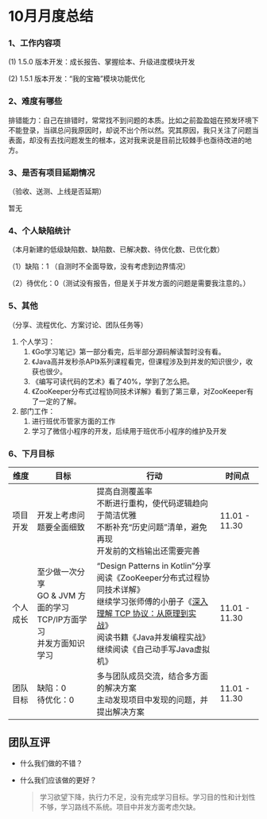 # 10月月度总结

### 1、工作内容项

(1) 1.5.0 版本开发：成长报告、掌握绘本、升级进度模块开发

(2) 1.5.1 版本开发：“我的宝箱”模块功能优化

### 2、难度有哪些

排错能力：自己在排错时，常常找不到问题的本质。比如之前盈盈姐在预发环境下不能登录，当祺总问我原因时，却说不出个所以然。究其原因，我只关注了问题当表面，却没有去找问题发生的根本，这对我来说是目前比较棘手也亟待改进的地方。

### 3、是否有项目延期情况

（验收、送测、上线是否延期）

暂无

### 4、个人缺陷统计

（本月新建的低级缺陷数、缺陷数、已解决数、待优化数、已优化数）

（1）缺陷：1 （自测时不全面导致，没有考虑到边界情况）

（2）待优化：0（测试没有报告，但是关于并发方面的问题是需要我注意的。）

### 5、其他

（分享、流程优化、方案讨论、团队任务等）

1. 个人学习：
   1. 《Go学习笔记》第一部分看完，后半部分源码解读暂时没有看。
   2. 《Java高并发秒杀API》系列课程看完，但课程涉及到并发的知识很少，收获也很少。
   3. 《编写可读代码的艺术》看了40%，学到了怎么把。
   4. 《ZooKeeper分布式过程协同技术详解》看到了第三章，对ZooKeeper有了一定的了解。
2. 部门工作：
   1. 进行班优币管家方面的工作
   2. 学习了微信小程序的开发，后续用于班优币小程序的维护及开发

### 6、下月目标

| 维度     | 目标                                                         | 行动                                                         | 时间点        |
| -------- | ------------------------------------------------------------ | ------------------------------------------------------------ | ------------- |
| 项目开发 | 开发上考虑问题要全面细致                                     | 提高自测覆盖率<br/>不断进行重构，使代码逻辑趋向于简洁优雅<br/>不断补充“历史问题”清单，避免再现<br/>开发前的文档输出还需要完善 | 11.01 - 11.30 |
| 个人成长 | 至少做一次分享<br/>GO & JVM 方面的学习<br/>TCP/IP方面学习<br/>并发方面知识学习 | “Design Patterns in Kotlin”分享<br/>阅读《ZooKeeper分布式过程协同技术详解》<br/>继续学习张师傅的小册子《[深入理解 TCP 协议：从原理到实战](https://juejin.im/book/5c70dbbe51882562046911bc)》<br/>阅读书籍《Java并发编程实战》<br/>继续阅读《自己动手写Java虚拟机》 | 11.01 - 11.30 |
| 团队目标 | 缺陷：0<br/>待优化：0                                        | 多与团队成员交流，结合多方面的解决方案<br/>主动发现项目中发现的问题，并提出解决方案 | 11.01 - 11.30 |

## 团队互评

- 什么我们做的不错？

  > 

- 什么我们应该做的更好？

  > 学习欲望下降，执行力不足，没有完成学习目标。学习目的性和计划性不够，学习路线不系统。项目中并发方面考虑欠缺。